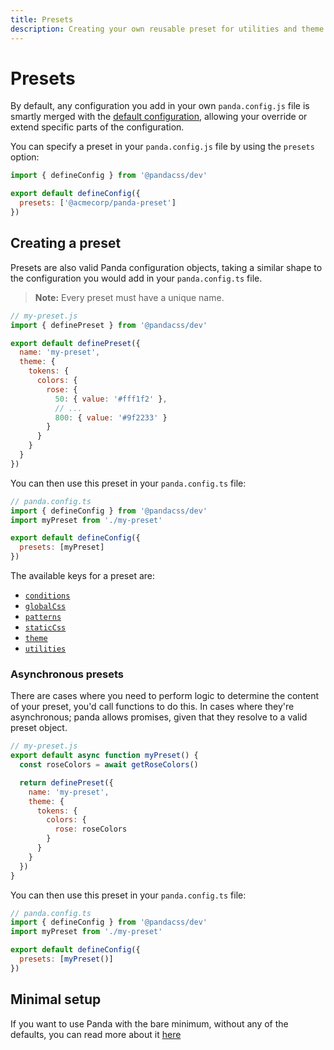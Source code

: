 ```yaml
---
title: Presets
description: Creating your own reusable preset for utilities and theme
---
```


# Presets

By default, any configuration you add in your own `panda.config.js` file is smartly merged with the
[default configuration](#), allowing your override or extend specific parts of the configuration.

You can specify a preset in your `panda.config.js` file by using the `presets` option:

```js
import { defineConfig } from '@pandacss/dev'

export default defineConfig({
  presets: ['@acmecorp/panda-preset']
})
```

## Creating a preset

Presets are also valid Panda configuration objects, taking a similar shape to the configuration you would add in your `panda.config.ts` file.

> **Note:** Every preset must have a unique name.

```js
// my-preset.js
import { definePreset } from '@pandacss/dev'

export default definePreset({
  name: 'my-preset',
  theme: {
    tokens: {
      colors: {
        rose: {
          50: { value: '#fff1f2' },
          // ...
          800: { value: '#9f2233' }
        }
      }
    }
  }
})
```

You can then use this preset in your `panda.config.ts` file:

```js
// panda.config.ts
import { defineConfig } from '@pandacss/dev'
import myPreset from './my-preset'

export default defineConfig({
  presets: [myPreset]
})
```

The available keys for a preset are:

- [`conditions`](/docs/concepts/conditional-styles)
- [`globalCss`](/docs/concepts/writing-styles#global-styles)
- [`patterns`](/docs/concepts/patterns)
- [`staticCss`](/docs/guides/static)
- [`theme`](/docs/customization/theme)
- [`utilities`](/docs/customization/utilities)

### Asynchronous presets

There are cases where you need to perform logic to determine the content of your preset, you'd call functions to do this. In cases where they're asynchronous; panda allows promises, given that they resolve to a valid preset object.

```js
// my-preset.js
export default async function myPreset() {
  const roseColors = await getRoseColors()

  return definePreset({
    name: 'my-preset',
    theme: {
      tokens: {
        colors: {
          rose: roseColors
        }
      }
    }
  })
}
```

You can then use this preset in your `panda.config.ts` file:

```js
// panda.config.ts
import { defineConfig } from '@pandacss/dev'
import myPreset from './my-preset'

export default defineConfig({
  presets: [myPreset()]
})
```

## Minimal setup

If you want to use Panda with the bare minimum, without any of the defaults, you can read more about it [here](/docs/guides/minimal-setup)
